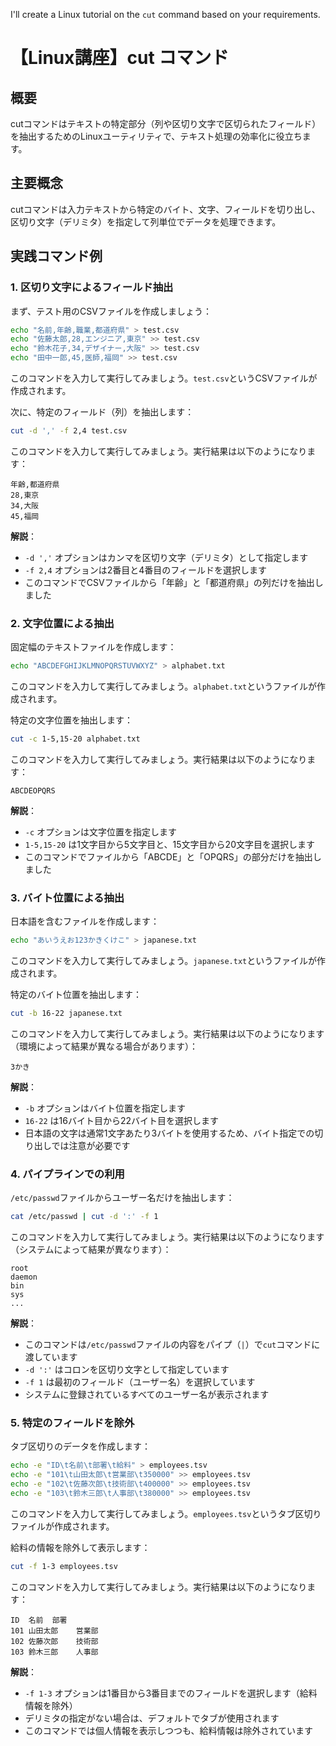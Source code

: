 I'll create a Linux tutorial on the `cut` command based on your requirements.

# 【Linux講座】cut コマンド

## 概要
cutコマンドはテキストの特定部分（列や区切り文字で区切られたフィールド）を抽出するためのLinuxユーティリティで、テキスト処理の効率化に役立ちます。

## 主要概念
cutコマンドは入力テキストから特定のバイト、文字、フィールドを切り出し、区切り文字（デリミタ）を指定して列単位でデータを処理できます。

## 実践コマンド例

### 1. 区切り文字によるフィールド抽出

まず、テスト用のCSVファイルを作成しましょう：

```bash
echo "名前,年齢,職業,都道府県" > test.csv
echo "佐藤太郎,28,エンジニア,東京" >> test.csv
echo "鈴木花子,34,デザイナー,大阪" >> test.csv
echo "田中一郎,45,医師,福岡" >> test.csv
```

このコマンドを入力して実行してみましょう。`test.csv`というCSVファイルが作成されます。

次に、特定のフィールド（列）を抽出します：

```bash
cut -d ',' -f 2,4 test.csv
```

このコマンドを入力して実行してみましょう。実行結果は以下のようになります：

```
年齢,都道府県
28,東京
34,大阪
45,福岡
```

**解説**：
- `-d ','` オプションはカンマを区切り文字（デリミタ）として指定します
- `-f 2,4` オプションは2番目と4番目のフィールドを選択します
- このコマンドでCSVファイルから「年齢」と「都道府県」の列だけを抽出しました

### 2. 文字位置による抽出

固定幅のテキストファイルを作成します：

```bash
echo "ABCDEFGHIJKLMNOPQRSTUVWXYZ" > alphabet.txt
```

このコマンドを入力して実行してみましょう。`alphabet.txt`というファイルが作成されます。

特定の文字位置を抽出します：

```bash
cut -c 1-5,15-20 alphabet.txt
```

このコマンドを入力して実行してみましょう。実行結果は以下のようになります：

```
ABCDEOPQRS
```

**解説**：
- `-c` オプションは文字位置を指定します
- `1-5,15-20` は1文字目から5文字目と、15文字目から20文字目を選択します
- このコマンドでファイルから「ABCDE」と「OPQRS」の部分だけを抽出しました

### 3. バイト位置による抽出

日本語を含むファイルを作成します：

```bash
echo "あいうえお123かきくけこ" > japanese.txt
```

このコマンドを入力して実行してみましょう。`japanese.txt`というファイルが作成されます。

特定のバイト位置を抽出します：

```bash
cut -b 16-22 japanese.txt
```

このコマンドを入力して実行してみましょう。実行結果は以下のようになります（環境によって結果が異なる場合があります）：

```
3かき
```

**解説**：
- `-b` オプションはバイト位置を指定します
- `16-22` は16バイト目から22バイト目を選択します
- 日本語の文字は通常1文字あたり3バイトを使用するため、バイト指定での切り出しでは注意が必要です

### 4. パイプラインでの利用

`/etc/passwd`ファイルからユーザー名だけを抽出します：

```bash
cat /etc/passwd | cut -d ':' -f 1
```

このコマンドを入力して実行してみましょう。実行結果は以下のようになります（システムによって結果が異なります）：

```
root
daemon
bin
sys
...
```

**解説**：
- このコマンドは`/etc/passwd`ファイルの内容をパイプ（`|`）で`cut`コマンドに渡しています
- `-d ':'` はコロンを区切り文字として指定しています
- `-f 1` は最初のフィールド（ユーザー名）を選択しています
- システムに登録されているすべてのユーザー名が表示されます

### 5. 特定のフィールドを除外

タブ区切りのデータを作成します：

```bash
echo -e "ID\t名前\t部署\t給料" > employees.tsv
echo -e "101\t山田太郎\t営業部\t350000" >> employees.tsv
echo -e "102\t佐藤次郎\t技術部\t400000" >> employees.tsv
echo -e "103\t鈴木三郎\t人事部\t380000" >> employees.tsv
```

このコマンドを入力して実行してみましょう。`employees.tsv`というタブ区切りファイルが作成されます。

給料の情報を除外して表示します：

```bash
cut -f 1-3 employees.tsv
```

このコマンドを入力して実行してみましょう。実行結果は以下のようになります：

```
ID	名前	部署
101	山田太郎	営業部
102	佐藤次郎	技術部
103	鈴木三郎	人事部
```

**解説**：
- `-f 1-3` オプションは1番目から3番目までのフィールドを選択します（給料情報を除外）
- デリミタの指定がない場合は、デフォルトでタブが使用されます
- このコマンドでは個人情報を表示しつつも、給料情報は除外されています
